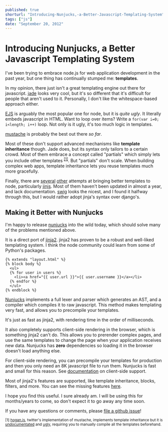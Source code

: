 ```yaml
---
published: true
shorturl: "Introducing-Nunjucks,-a-Better-Javascript-Templating-System"
tags: ["js"]
date: "September 20, 2012"
---
```


# Introducing Nunjucks, a Better Javascript Templating System

I've been trying to embrace node.js for web application development in the past year, but one thing has continually stumped me: **templates**.

In my opinion, there just isn't a great templating engine out there for javascript. [jade](http://jade-lang.com/) looks very cool, but it's so different that it's difficult for people that aren't used to it. Personally, I don't like the whitespace-based approach either.

[EJS](https://github.com/visionmedia/ejs) is arguably the most popular one for node, but it is *quite ugly*. It literally embeds javascript in HTML. Want to loop over items? Write a `for(var i=0; i<length; i++)` loop. Not only is it ugly, it's too much logic in templates.

[mustache](http://mustache.github.com/) is probably the best out there *so far*.

Most of these don't support advanced mechanisms like **template inheritance** though. Jade does, but its syntax only tailors to a certain crowd. Most of them embrace a concept called "partials" which simply lets you include other templates <sup><a href="#footnote1">[1]</a></sup>. But  "partials" don't scale. When building complex web apps, template inheritance lets you reuse templates much more gracefully.

Finally, there are [several](https://github.com/sirlantis/liquid-node) [other](http://paularmstrong.github.com/swig/) attempts at bringing better templates to node, particularly [jinjs](https://github.com/ravelsoft/node-jinjs). Most of them haven't been updated in almost a year, and lack documentation. [swig](http://paularmstrong.github.com/swig/) looks the nicest, and I found it halfway through this, but I would rather adopt jinja's syntax over django's.

## Making it Better with Nunjucks

I'm happy to release [nunjucks][] into the wild today, which should solve many of the problems mentioned above.

It is a direct port of [jinja2](http://jinja.pocoo.org/). jinja2 has proven to be a robust and well-liked templating system. I think the node community could learn from some of Python's packages.

```
{% extends "layout.html" %}
{% block body %}
  <ul>
  {% for user in users %}
    <li><a href="{{ user.url }}">{{ user.username }}</a></li>
  {% endfor %}
  </ul>
{% endblock %}
```

[Nunjucks][] implements a full lexer and parser which generates an AST, and a compiler which compiles it to raw javascript. This method makes templating very fast, and allows you to precompile your templates.

It's just as fast as jinja2, with rendering time in the order of milliseconds.

It also completely supports client-side rendering in the browser, which is something jinja2 can't do. This allows you to prerender complex pages, and use the same templates to change the page when your application receives new data. Nunjucks has **zero** dependencies so loading it in the browser doesn't load anything else.

For client-side rendering, you can precompile your templates for production and then you only need an 8K javascript file to run them. Nunjucks is fast and small for this reason. See [documentation](http://nunjucks.jlongster.com/api#Using-Nunjucks-in-the-Browser) on client-side support.

Most of jinja2's features are supported, like template inheritance, blocks, filters, and more. You can see the missing features [here](http://nunjucks.jlongster.com/differences).

I hope you find this useful. I sure already am. I will be using this for months/years to come, so don't expect it to go away any time soon.

If you have any questions or comments, please [file a github issue](https://github.com/jlongster/nunjucks/issues)!

[Nunjucks]: http://nunjucks.jlongster.com

<sup id="footnote1">[1] <a href="http://twitter.github.com/hogan.js/">hogan.js</a>, twitter's implementation of mustache, implements template inheritance but it is <a href="https://github.com/twitter/hogan.js/issues/70">undocumentated</a> and <a href="https://github.com/twitter/hogan.js/blob/master/test/index.js#L713">ugly</a>, requiring you to manually compile all the templates beforehand.</sup>